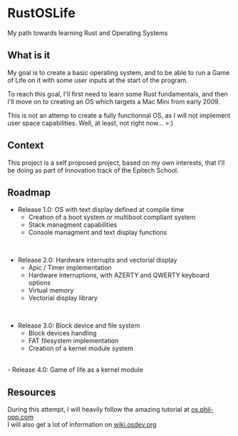 # RustOSLife
My path towards learning Rust and Operating Systems

## What is it
My goal is to create a basic operating system, and to be able to run a Game of Life on it with some user inputs at the start of the program.

To reach this goal, I'll first need to learn some Rust fundamentals, and then I'll move on to creating an OS which targets a Mac Mini from early 2009.

This is not an attemp to create a fully functionnal OS, as I will not implement user space capabilities. Well, at least, not right now... >:)

## Context
This project is a self proposed project, based on my own interests, that I'll be doing as part of Innovation track of the Epitech School.

## Roadmap

- Release 1.0: OS with text display defined at compile time
    - Creation of a boot system or multiboot compliant system
    - Stack managment capabilities
    - Console managment and text display functions
<br>

- Release 2.0: Hardware interrupts and vectorial display
    - Apic / Timer implementation
    - Hardware interruptions, with AZERTY and QWERTY keyboard options
    - Virtual memory
    - Vectorial display library
<br>

- Release 3.0: Block device and file system
    - Block devices handling
    - FAT filesystem implementation
    - Creation of a kernel module system
<br>
- Release 4.0: Game of life as a kernel module

## Resources

During this attempt, I will heavily follow the amazing tutorial at [os.phil-opp.com](https://os.phil-opp.com/) <br>
I will also get a lot of information on [wiki.osdev.org](https://wiki.osdev.org/Expanded_Main_Page)<br>